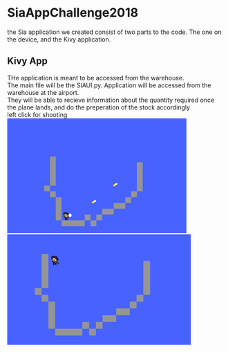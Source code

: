 # SiaAppChallenge2018
the Sia application we created consist of two parts to the code. The one on the device, and the Kivy application.

## Kivy App
THe application is meant to be accessed from the warehouse. </br >The main file will be the SIAUI.py.
Application will be accessed from the warehouse at the airport. </br >
They will be able to recieve information about the quantity required once the plane lands, and do the preperation of the stock accordingly</br >
left click for shooting </br >
<img src="https://github.com/HoJinKind/FirstGameMakerProject/blob/master/image/Screenshot%20(12).png" alt="alt text" width="415" >  <img src="https://github.com/HoJinKind/FirstGameMakerProject/blob/master/image/Screenshot%20(13).png" width="425"/> 
